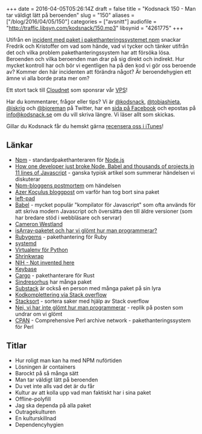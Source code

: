 +++
date = 2016-04-05T05:26:14Z
draft = false
title = "Kodsnack 150 - Man tar väldigt lätt på beroenden"
slug = "150"
aliases = ["/blog/2016/04/05/150"]
categories = ["avsnitt"]
audiofile = "http://traffic.libsyn.com/kodsnack/150.mp3"
libsynid = "4261775"
+++

Utifrån en [incident med paket i pakethanteringssystemet npm](http://blog.npmjs.org/post/141577284765/kik-left-pad-and-npm) snackar Fredrik och Kristoffer om vad som hände, vad vi tycker och tänker utifrån det och vilka problem pakethanteringssystem har att försöka lösa. Beroenden och vilka beroenden man drar på sig direkt och indirekt. Hur mycket kontroll har och bör vi egentligen ha på den kod vi gör oss beroende av? Kommer den här incidenten att förändra något? Är beroendehygien ett ämne vi alla borde prata mer om?

Ett stort tack till [Cloudnet](http://www.cloudnet.se) som sponsrar vår [VPS](http://en.wikipedia.org/wiki/Virtual_private_server)!

Har du kommentarer, frågor eller tips? Vi är [@kodsnack](https://www.twitter.com/kodsnack), [@tobiashieta](https://www.twitter.com/tobiashieta), [@iskrig](https://www.twitter.com/iskrig) och [@bjoreman](https://www.twitter.com/bjoreman) på Twitter, har en [sida på Facebook](https://www.facebook.com/kodsnack) och epostas på [info@kodsnack.se](mailto:info@kodsnack.se) om du vill skriva längre. Vi läser allt som skickas.

Gillar du Kodsnack får du hemskt gärna [recensera oss i iTunes](http://itunes.apple.com/se/podcast/kodsnack/id561631498?l=en)!

## Länkar ##
* [Npm](https://en.wikipedia.org/wiki/Npm_%28software%29) - standardpakethanteraren för [Node.js](https://en.wikipedia.org/wiki/Node.js)
* [How one developer just broke Node, Babel and thousands of projects in 11 lines of Javascript](http://www.theregister.co.uk/2016/03/23/npm_left_pad_chaos/) - ganska typisk artikel som summerar händelsen vi diskuterar
* [Npm-bloggens postmortem](http://blog.npmjs.org/post/141577284765/kik-left-pad-and-npm) om händelsen
* [Azer Koçulus bloggpost](https://medium.com/@azerbike/i-ve-just-liberated-my-modules-9045c06be67c#.417lcia5r) om varför han tog bort sina paket
* [left-pad](https://www.npmjs.com/package/left-pad)
* [Babel](https://babeljs.io/) - mycket populär "kompilator för Javascript" som ofta används för att skriva modern Javascript och översätta den till äldre versioner (som har bredare stöd i webbläsare och servrar)
* [Cameron Westland](https://www.npmjs.com/~westlac)
* [isArray-paketet och har vi glömt hur man programmerar?](http://www.haneycodes.net/npm-left-pad-have-we-forgotten-how-to-program/)
* [Rubygems](https://en.wikipedia.org/wiki/RubyGems) - pakethantering för Ruby
* [systemd](https://en.wikipedia.org/wiki/Systemd)
* [Virtualenv för Python](https://virtualenv.pypa.io/en/latest/)
* [Shrinkwrap](https://docs.npmjs.com/cli/shrinkwrap)
* [NIH - Not invented here](https://en.wikipedia.org/wiki/Not_invented_here)
* [Keybase](https://keybase.io/)
* [Cargo](https://crates.io/) - pakethanterare för Rust
* [Sindresorhus](https://www.npmjs.com/~sindresorhus) har många paket
* [Substack](https://www.npmjs.com/~substack) är också en person med många paket på sin lyra
* [Kodkomplettering via Stack overflow](https://emilschutte.com/stackoverflow-autocomplete/)
* [Stacksort](https://gkoberger.github.io/stacksort/)  - sortera saker med hjälp av Stack overflow
* [Nej, vi har inte glömt hur man programmerar](http://blog.christoffer.me/no-we-havent-forgotten-how-to-code-javascript-just-needs-to-become-a-better-language/) - replik på posten som undrar om vi glömt
* [CPAN](http://www.cpan.org/) - Comprehensive Perl archive network - pakethanteringssystem för Perl

## Titlar ##
* Hur roligt man kan ha med NPM nuförtiden
* Lösningen är containers
* Barockt på så många sätt
* Man tar väldigt lätt på beroenden
* Du vet inte alls vad det är du får
* Kultur av att kolla upp vad man faktiskt har i sina paket
* Offline-polyfill
* Jag ska dependa på alla paket
* Outragekulturen
* En kulturskillnad
* Dependencyhygien